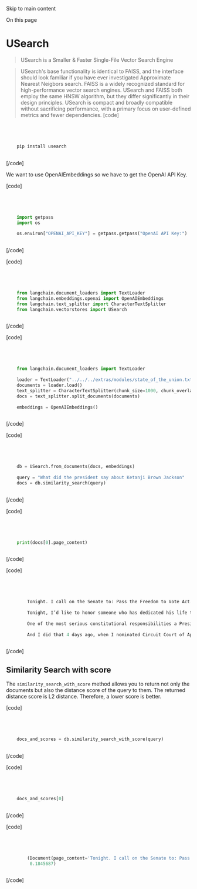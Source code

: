 

Skip to main content

On this page

# USearch

> USearch is a Smaller & Faster Single-File Vector Search Engine

> USearch's base functionality is identical to FAISS, and the interface should look familiar if you have ever investigated Approximate Nearest Neigbors search. FAISS is a widely recognized standard
> for high-performance vector search engines. USearch and FAISS both employ the same HNSW algorithm, but they differ significantly in their design principles. USearch is compact and broadly compatible
> without sacrificing performance, with a primary focus on user-defined metrics and fewer dependencies.
[code]
```python




    pip install usearch  
    


```
[/code]


We want to use OpenAIEmbeddings so we have to get the OpenAI API Key.

[code]
```python




    import getpass  
    import os  
      
    os.environ["OPENAI_API_KEY"] = getpass.getpass("OpenAI API Key:")  
    


```
[/code]


[code]
```python




    from langchain.document_loaders import TextLoader  
    from langchain.embeddings.openai import OpenAIEmbeddings  
    from langchain.text_splitter import CharacterTextSplitter  
    from langchain.vectorstores import USearch  
    


```
[/code]


[code]
```python




    from langchain.document_loaders import TextLoader  
      
    loader = TextLoader("../../../extras/modules/state_of_the_union.txt")  
    documents = loader.load()  
    text_splitter = CharacterTextSplitter(chunk_size=1000, chunk_overlap=0)  
    docs = text_splitter.split_documents(documents)  
      
    embeddings = OpenAIEmbeddings()  
    


```
[/code]


[code]
```python




    db = USearch.from_documents(docs, embeddings)  
      
    query = "What did the president say about Ketanji Brown Jackson"  
    docs = db.similarity_search(query)  
    


```
[/code]


[code]
```python




    print(docs[0].page_content)  
    


```
[/code]


[code]
```python




        Tonight. I call on the Senate to: Pass the Freedom to Vote Act. Pass the John Lewis Voting Rights Act. And while you’re at it, pass the Disclose Act so Americans can know who is funding our elections.   
          
        Tonight, I’d like to honor someone who has dedicated his life to serve this country: Justice Stephen Breyer—an Army veteran, Constitutional scholar, and retiring Justice of the United States Supreme Court. Justice Breyer, thank you for your service.   
          
        One of the most serious constitutional responsibilities a President has is nominating someone to serve on the United States Supreme Court.   
          
        And I did that 4 days ago, when I nominated Circuit Court of Appeals Judge Ketanji Brown Jackson. One of our nation’s top legal minds, who will continue Justice Breyer’s legacy of excellence.  
    


```
[/code]


## Similarity Search with score​

The `similarity_search_with_score` method allows you to return not only the documents but also the distance score of the query to them. The returned distance score is L2 distance. Therefore, a lower
score is better.

[code]
```python




    docs_and_scores = db.similarity_search_with_score(query)  
    


```
[/code]


[code]
```python




    docs_and_scores[0]  
    


```
[/code]


[code]
```python




        (Document(page_content='Tonight. I call on the Senate to: Pass the Freedom to Vote Act. Pass the John Lewis Voting Rights Act. And while you’re at it, pass the Disclose Act so Americans can know who is funding our elections. \n\nTonight, I’d like to honor someone who has dedicated his life to serve this country: Justice Stephen Breyer—an Army veteran, Constitutional scholar, and retiring Justice of the United States Supreme Court. Justice Breyer, thank you for your service. \n\nOne of the most serious constitutional responsibilities a President has is nominating someone to serve on the United States Supreme Court. \n\nAnd I did that 4 days ago, when I nominated Circuit Court of Appeals Judge Ketanji Brown Jackson. One of our nation’s top legal minds, who will continue Justice Breyer’s legacy of excellence.', metadata={'source': '../../../extras/modules/state_of_the_union.txt'}),  
         0.1845687)  
    


```
[/code]


